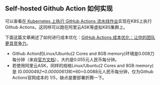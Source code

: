 ## Self-hosted Github Action 如何实现

可以查看[在 Kubernetes 上执行 GitHub Actions 流水线作业](https://atbug.com/run-github-actions-runners-on-kubernetes/)实现在K8S上执行Github Actions，这同样可以跑在阿里云ASK等虚拟K8S集群上。

下面这篇文章阐述了如何进行成本优化：[GitHub Actions 成本优化：让你的团队更具竞争力](https://moelove.info/2023/03/21/GitHub-Actions-%E6%88%90%E6%9C%AC%E4%BC%98%E5%8C%96%E8%AE%A9%E4%BD%A0%E7%9A%84%E5%9B%A2%E9%98%9F%E6%9B%B4%E5%85%B7%E7%AB%9E%E4%BA%89%E5%8A%9B/)。

 - Github Action的Linux/Ubuntu(2 Cores and 8GB memory)环境是0.008刀每分钟（来自[官方文档](https://docs.github.com/zh/billing/managing-billing-for-github-actions/about-billing-for-github-actions)），大约是0.055元人民币每分钟。
 - 若使用阿里云ASK，同样的规格Linux/Ubuntu(2 Cores and 8GB memory) 是 (0.000049*2+0.00000613*8)*60=0.0088元人民币每分钟，仅为Github Actions官网成本的 1/5，缺点是要部署折腾一下。